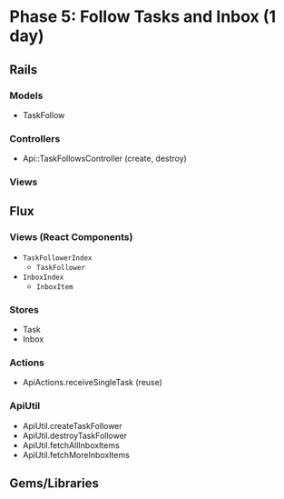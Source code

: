 # Phase 5: Follow Tasks and Inbox (1 day)

## Rails
### Models
* TaskFollow

### Controllers
* Api::TaskFollowsController (create, destroy)

### Views

## Flux
### Views (React Components)
* `TaskFollowerIndex`
  * `TaskFollower`
* `InboxIndex`
  * `InboxItem`

### Stores
* Task
* Inbox

### Actions
* ApiActions.receiveSingleTask (reuse)

### ApiUtil
* ApiUtil.createTaskFollower
* ApiUtil.destroyTaskFollower
* ApiUtil.fetchAllInboxItems
* ApiUtil.fetchMoreInboxItems

## Gems/Libraries
